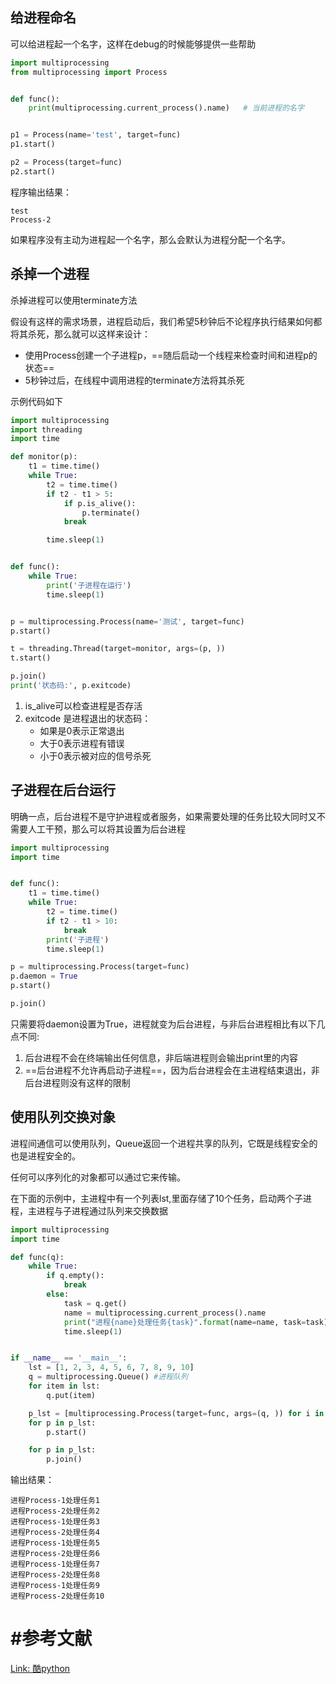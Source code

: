 ## 给进程命名

可以给进程起一个名字，这样在debug的时候能够提供一些帮助

```python
import multiprocessing
from multiprocessing import Process


def func():
    print(multiprocessing.current_process().name)   # 当前进程的名字


p1 = Process(name='test', target=func)
p1.start()

p2 = Process(target=func)
p2.start()
```

程序输出结果：

```text
test
Process-2
```

如果程序没有主动为进程起一个名字，那么会默认为进程分配一个名字。





## 杀掉一个进程

杀掉进程可以使用terminate方法

假设有这样的需求场景，进程启动后，我们希望5秒钟后不论程序执行结果如何都将其杀死，那么就可以这样来设计：

- 使用Process创建一个子进程p，==随后启动一个线程来检查时间和进程p的状态==
- 5秒钟过后，在线程中调用进程的terminate方法将其杀死



示例代码如下

```python
import multiprocessing
import threading
import time

def monitor(p):
    t1 = time.time()
    while True:
        t2 = time.time()
        if t2 - t1 > 5:
            if p.is_alive():
                p.terminate()
            break

        time.sleep(1)


def func():
    while True:
        print('子进程在运行')
        time.sleep(1)


p = multiprocessing.Process(name='测试', target=func)
p.start()

t = threading.Thread(target=monitor, args=(p, ))
t.start()

p.join()
print('状态码:', p.exitcode)
```

1. is_alive可以检查进程是否存活
2. exitcode 是进程退出的状态码：
   - 如果是0表示正常退出
   - 大于0表示进程有错误
   - 小于0表示被对应的信号杀死



## 子进程在后台运行

明确一点，后台进程不是守护进程或者服务，如果需要处理的任务比较大同时又不需要人工干预，那么可以将其设置为后台进程

```python
import multiprocessing
import time


def func():
    t1 = time.time()
    while True:
        t2 = time.time()
        if t2 - t1 > 10:
            break
        print('子进程')
        time.sleep(1)

p = multiprocessing.Process(target=func)
p.daemon = True
p.start()

p.join()
```

只需要将daemon设置为True，进程就变为后台进程，与非后台进程相比有以下几点不同:

1. 后台进程不会在终端输出任何信息，非后端进程则会输出print里的内容
2. ==后台进程不允许再启动子进程==，因为后台进程会在主进程结束退出，非后台进程则没有这样的限制





## 使用队列交换对象

进程间通信可以使用队列，Queue返回一个进程共享的队列，它既是线程安全的也是进程安全的。

任何可以序列化的对象都可以通过它来传输。

在下面的示例中，主进程中有一个列表lst,里面存储了10个任务，启动两个子进程，主进程与子进程通过队列来交换数据

```python
import multiprocessing
import time

def func(q):
    while True:
        if q.empty():
            break
        else:
            task = q.get()
            name = multiprocessing.current_process().name
            print("进程{name}处理任务{task}".format(name=name, task=task))
            time.sleep(1)


if __name__ == '__main__':
    lst = [1, 2, 3, 4, 5, 6, 7, 8, 9, 10]
    q = multiprocessing.Queue()	#进程队列
    for item in lst:
        q.put(item)

    p_lst = [multiprocessing.Process(target=func, args=(q, )) for i in range(2)]	#两个子进程
    for p in p_lst:
        p.start()

    for p in p_lst:
        p.join()
```

输出结果：

```text
进程Process-1处理任务1
进程Process-2处理任务2
进程Process-1处理任务3
进程Process-2处理任务4
进程Process-1处理任务5
进程Process-2处理任务6
进程Process-1处理任务7
进程Process-2处理任务8
进程Process-1处理任务9
进程Process-2处理任务10
```





# #参考文献

[Link: 酷python](http://www.coolpython.net/python_senior/concurrent/talk_about_process_by_python.html)